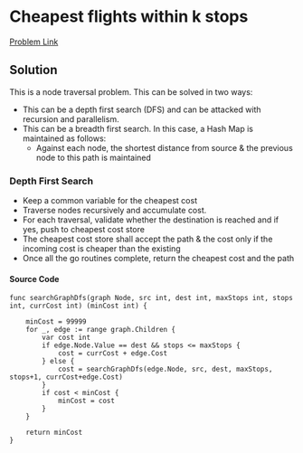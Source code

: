 # Cheapest flights within k stops

[Problem Link](https://leetcode.com/problems/cheapest-flights-within-k-stops/)


## Solution

This is a node traversal problem. This can be solved in two ways:

- This can be a depth first search (DFS) and can be attacked with recursion and parallelism.
- This can be a breadth first search. In this case, a Hash Map is maintained as follows:
    - Against each node, the shortest distance from source & the previous node to this path is maintained

### Depth First Search
- Keep a common variable for the cheapest cost
- Traverse nodes recursively and accumulate cost.
- For each traversal, validate whether the destination is reached and if yes, push to cheapest cost store
- The cheapest cost store shall accept the path &amp; the cost only if the incoming cost is cheaper than the existing
- Once all the go routines complete, return the cheapest cost and the path

#### Source Code
```
func searchGraphDfs(graph Node, src int, dest int, maxStops int, stops int, currCost int) (minCost int) {

	minCost = 99999
	for _, edge := range graph.Children {
		var cost int
		if edge.Node.Value == dest && stops <= maxStops {
			cost = currCost + edge.Cost
		} else {
			cost = searchGraphDfs(edge.Node, src, dest, maxStops, stops+1, currCost+edge.Cost)
		}
		if cost < minCost {
			minCost = cost
		}
	}

	return minCost
}
```